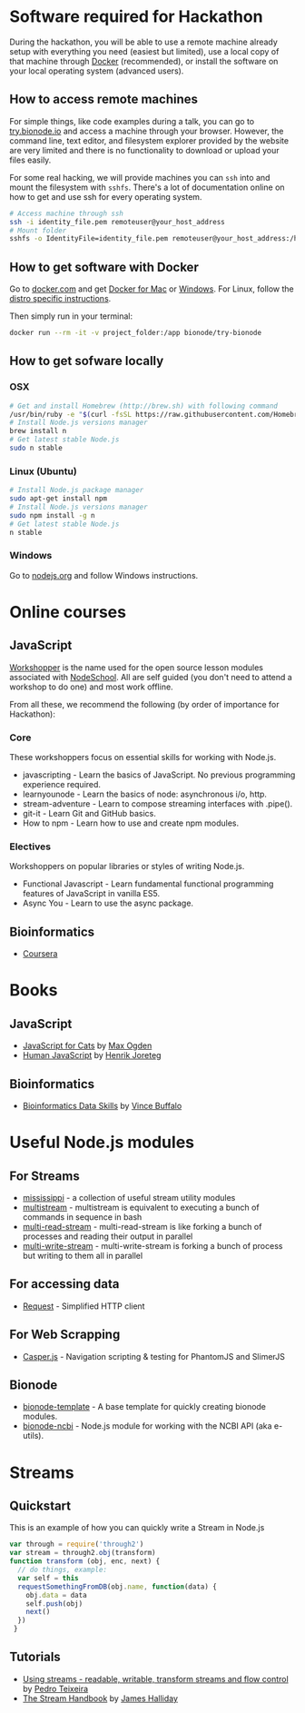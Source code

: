 
# Software required for Hackathon
During the hackathon, you will be able to use a remote machine already setup with
everything you need (easiest but limited), use a local copy of that machine through [Docker](https://www.docker.com/) (recommended), or install
the software on your local operating system (advanced users).

## How to access remote machines

For simple things, like code examples during a talk, you can go to [try.bionode.io](http://try.bionode.io) and access a machine
through your browser. However, the command line, text editor, and filesystem explorer provided by
the website are very limited and there is no functionality to download or upload your files easily.

For some real hacking, we will provide machines you can ```ssh``` into and mount the filesystem with ```sshfs```.
There's a lot of documentation online on how to get and use ssh for every operating system.

```bash
# Access machine through ssh
ssh -i identity_file.pem remoteuser@your_host_address
# Mount folder
sshfs -o IdentityFile=identity_file.pem remoteuser@your_host_address:/host_location_to_mount /mnt/ec2
```

## How to get software with Docker
Go to [docker.com](https://www.docker.com/) and get [Docker for Mac](https://download.docker.com/mac/beta/Docker.dmg) or [Windows](https://download.docker.com/win/beta/InstallDocker.msi).
For Linux, follow the [distro specific instructions](https://docs.docker.com/engine/installation/linux/).

Then simply run in your terminal:

```bash
docker run --rm -it -v project_folder:/app bionode/try-bionode
```

## How to get sofware locally

### OSX

```bash
# Get and install Homebrew (http://brew.sh) with following command
/usr/bin/ruby -e "$(curl -fsSL https://raw.githubusercontent.com/Homebrew/install/master/install)"
# Install Node.js versions manager
brew install n
# Get latest stable Node.js
sudo n stable
```

### Linux (Ubuntu)

```bash
# Install Node.js package manager
sudo apt-get install npm
# Install Node.js versions manager
sudo npm install -g n
# Get latest stable Node.js
n stable
```

### Windows
Go to [nodejs.org](https://nodejs.org) and follow Windows instructions.


# Online courses

## JavaScript
[Workshopper](http://nodeschool.io/#workshoppers) is the name used for the open source lesson modules associated with [NodeSchool](http://nodeschool.io/). All are self guided (you don't need to attend a workshop to do one) and most work offline.

From all these, we recommend the following (by order of importance for Hackathon):

### Core
These workshoppers focus on essential skills for working with Node.js.
* javascripting - Learn the basics of JavaScript. No previous programming experience required.
* learnyounode - Learn the basics of node: asynchronous i/o, http.
* stream-adventure - Learn to compose streaming interfaces with .pipe().
* git-it - Learn Git and GitHub basics.
* How to npm - Learn how to use and create npm modules.

### Electives
Workshoppers on popular libraries or styles of writing Node.js.
* Functional Javascript - Learn fundamental functional programming features of JavaScript in vanilla ES5.
* Async You - Learn to use the async package.


## Bioinformatics
* [Coursera](https://www.coursera.org/courses?languages=en&query=bioinformatics)

# Books
## JavaScript
* [JavaScript for Cats](http://jsforcats.com/) by [Max Ogden](https://twitter.com/denormalize)
* [Human JavaScript](http://read.humanjavascript.com/) by [Henrik Joreteg](https://twitter.com/HenrikJoreteg)

## Bioinformatics
* [Bioinformatics Data Skills](http://shop.oreilly.com/product/0636920030157.do) by [Vince Buffalo](https://twitter.com/vsbuffalo)


# Useful Node.js modules
## For Streams
* [mississippi](https://github.com/maxogden/mississippi) - a collection of useful stream utility modules
* [multistream](https://github.com/feross/multistream) - multistream is equivalent to executing a bunch of commands in sequence in bash
* [multi-read-stream](https://github.com/mafintosh/multi-read-stream) - multi-read-stream is like forking a bunch of processes and reading their output in parallel
* [multi-write-stream](https://github.com/mafintosh/multi-write-stream) - multi-write-stream is forking a bunch of process but writing to them all in parallel

## For accessing data
* [Request](https://github.com/request/request) - Simplified HTTP client

## For Web Scrapping
* [Casper.js](http://casperjs.org/) - Navigation scripting & testing for PhantomJS and SlimerJS

## Bionode
* [bionode-template](https://github.com/bionode/bionode-template) - A base template for quickly creating bionode modules.
* [bionode-ncbi](https://github.com/bionode/bionode-ncbi) - Node.js module for working with the NCBI API (aka e-utils).

# Streams 
## Quickstart
This is an example of how you can quickly write a Stream in Node.js

```javascript
var through = require('through2')
var stream = through2.obj(transform)
function transform (obj, enc, next) {
  // do things, example:
  var self = this
  requestSomethingFromDB(obj.name, function(data) {
    obj.data = data
    self.push(obj)
    next()
  })
 }
```

## Tutorials
* [Using streams - readable, writable, transform streams and flow control](http://blog.yld.io/2016/01/13/using-streams) by [Pedro Teixeira](https://twitter.com/pgte)
* [The Stream Handbook](https://github.com/substack/stream-handbook) by [James Halliday](http://substack.net/)
